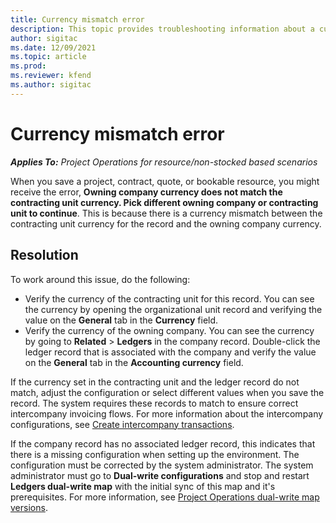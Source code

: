 ```yaml
---
title: Currency mismatch error 
description: This topic provides troubleshooting information about a currency mismatch error that occurs when you save specific record types.
author: sigitac
ms.date: 12/09/2021
ms.topic: article
ms.prod:
ms.reviewer: kfend 
ms.author: sigitac
---
```


# Currency mismatch error 

_**Applies To:** Project Operations for resource/non-stocked based scenarios_

When you save a project, contract, quote, or bookable resource, you might receive the error, **Owning company currency does not match the contracting unit currency. Pick different owning company or contracting unit to continue**. This is because there is a currency mismatch between the contracting unit currency for the record and the owning company currency.


## Resolution

To work around this issue, do the following:
- Verify the currency of the contracting unit for this record. You can see the currency by opening the organizational unit record and verifying the value on the **General** tab in the **Currency** field.
- Verify the currency of the owning company. You can see the currency by going to **Related** > **Ledgers** in the company record. Double-click the ledger record that is associated with the company and verify the value on the **General** tab in the **Accounting currency** field.

If the currency set in the contracting unit and the ledger record do not match, adjust the configuration or select different values when you save the record. The system requires these records to match to ensure correct intercompany invoicing flows. For more information about the intercompany configurations, see [Create intercompany transactions](../../project-accounting/create-intercompany-transactions.md).

If the company record has no associated ledger record, this indicates that there is a missing configuration when setting up the environment. The configuration must be corrected by the system administrator. The system administrator must go to **Dual-write configurations** and stop and restart **Ledgers dual-write map** with the initial sync of this map and it's prerequisites. For more information, see [Project Operations dual-write map versions](../../environment/resource-dual-write-maps.md).
